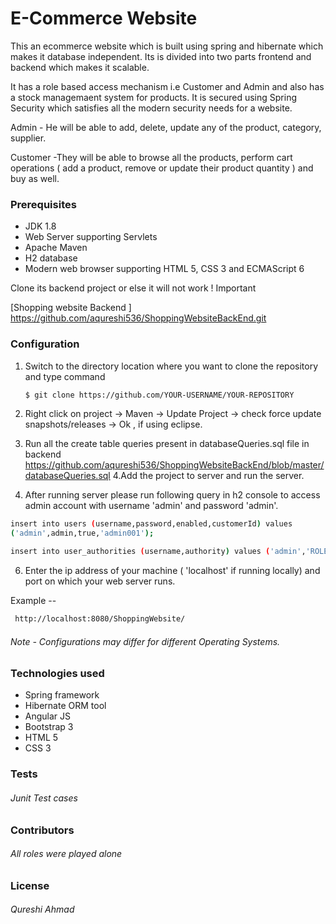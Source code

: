 # E-Commerce Website
 This an ecommerce website which is built using spring and hibernate which makes it database independent. Its is divided into two parts frontend and backend which makes it scalable.
 
 It has a role based access mechanism i.e Customer and Admin and also has a stock managemaent system for products. It is secured using Spring Security which satisfies all the modern security needs for a website.
 
 Admin - He will be able to add, delete, update any of the product, category, supplier.
 
 Customer -They will be able to browse all the products, perform cart operations ( add a product, remove or update their product quantity ) and buy as well.
 
 ### Prerequisites
 - JDK 1.8
 - Web Server supporting Servlets
- Apache Maven
- H2 database
- Modern web browser supporting HTML 5, CSS 3 and ECMAScript 6


 Clone its backend project or else it will not work  ! Important

[Shopping website Backend ]    <https://github.com/aqureshi536/ShoppingWebsiteBackEnd.git>

### Configuration
1. Switch to the directory location where you want to clone the repository and type  command
    ```sh
    $ git clone https://github.com/YOUR-USERNAME/YOUR-REPOSITORY
    ```
    
 2. Right click on project  -> Maven -> Update Project -> check force update snapshots/releases -> Ok  , if using eclipse.

3. Run all the create table queries present in databaseQueries.sql file in backend
<https://github.com/aqureshi536/ShoppingWebsiteBackEnd/blob/master/databaseQueries.sql>
4.Add the project to server and run the server.
5. After running server please run following query in h2 console to access admin account with username 'admin' and password 'admin'.
 ```sh
 insert into users (username,password,enabled,customerId) values
 ('admin',admin,true,'admin001');
  ``` 
  ```sh
 insert into user_authorities (username,authority) values ('admin','ROLE_ADMIN');
 
 ``` 
 
6. Enter the ip address of your machine ( 'localhost' if running locally) and port on which your web server runs.

Example --
 ```sh
  http://localhost:8080/ShoppingWebsite/
```
###### Note - Configurations may differ for different Operating Systems.
### Technologies used 
- Spring framework
- Hibernate ORM tool
- Angular JS
- Bootstrap 3
- HTML 5
- CSS 3

### Tests
###### Junit Test cases

### Contributors
###### All roles were played alone 

### License
###### Qureshi Ahmad



 
 
 